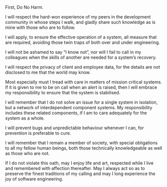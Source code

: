First, Do No Harm.

I will respect the hard-won experience of my peers in the development community in whose steps I walk, and gladly share such knowledge as is mine with those who are to follow.

I will apply, to ensure the effective operation of a system, all measure that are required, avoiding those twin traps of both over and under engineering.

I will not be ashamed to say “I know not”, nor will I fail to call in my colleagues when the skills of another are needed for a system’s recovery.

I will respect the privacy of client and employee data, for the details are not disclosed to me that the world may know.

Most especially must I tread with care in matters of mission critical systems. If it is given to me to be on call when an alert is raised, then I will embrace my responsibility to ensure that the system is stabilised.

I will remember that I do not solve an issue for a single system in isolation, but a network of interdependent component systems. My responsibility includes these related components, if I am to care adequately for the system as a whole.

I will prevent bugs and unpredictable behaviour whenever I can, for prevention is preferable to cure.

I will remember that I remain a member of society, with special obligations to all my fellow human beings, both those technically knowledgeable as well as those who are not.

If I do not violate this oath, may I enjoy life and art, respected while I live and remembered with affection thereafter. May I always act so as to preserve the finest traditions of my calling and may I long experience the joy of software engineering.
